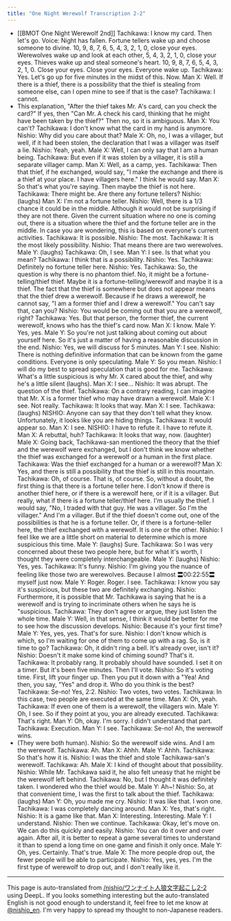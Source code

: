 ```yaml
---
title: "One Night Werewolf Transcription 2-2"
---
```


- [[BMOT One Night Werewolf 2nd]]
Tachikawa: I know my card. Then let's go.
Voice: Night has fallen. Fortune tellers wake up and choose someone to divine. 10, 9, 8, 7, 6, 5, 4, 3, 2, 1, 0, close your eyes. Werewolves wake up and look at each other, 5, 4, 3, 2, 1, 0, close your eyes. Thieves wake up and steal someone's heart. 10, 9, 8, 7, 6, 5, 4, 3, 2, 1, 0. Close your eyes. Close your eyes. Everyone wake up.
Tachikawa: Yes. Let's go up for five minutes in the midst of this. Now.
Man X: Well. If there is a thief, there is a possibility that the thief is stealing from someone else, can I open mine to see if that is the case?
Tachikawa: I cannot.
- This explanation, "After the thief takes Mr. A's card, can you check the card?" If yes, then "Can Mr. A check his card, thinking that he might have been taken by the thief?" Then no, so it is ambiguous.
Man X: You can't?
Tachikawa: I don't know what the card in my hand is anymore.
Nishio: Why did you care about that?
Male X: Oh, no, I was a villager, but well, if it had been stolen, the declaration that I was a villager was itself a lie.
Nishio: Yeah, yeah.
Male X: Well, I can only say that I am a human being.
Tachikawa: But even if it was stolen by a villager, it is still a separate villager camp.
Man X: Well, as a camp, yes.
Tachikawa: Then that thief, if he exchanged, would say, "I make the exchange and there is a thief at your place. I have villagers here." I think he would say.
Man X: So that's what you're saying. Then maybe the thief is not here.
Tachikawa: There might be. Are there any fortune tellers?
Nishio: (laughs)
Man X: I'm not a fortune teller.
Nishio: Well, there is a 1/3 chance it could be in the middle. Although it would not be surprising if they are not there. Given the current situation where no one is coming out, there is a situation where the thief and the fortune teller are in the middle. In case you are wondering, this is based on everyone's current activities.
Tachikawa: It is possible.
Nishio: The most.
Tachikawa: It is the most likely possibility.
Nishio: That means there are two werewolves.
Male Y: (laughs)
Tachikawa: Oh, I see.
Man Y: I see. Is that what you mean?
Tachikawa: I think that is a possibility.
Nishio: Yes.
Tachikawa: Definitely no fortune teller here.
Nishio: Yes.
Tachikawa: So, the question is why there is no phantom thief. No, it might be a fortune-telling/thief thief. Maybe it is a fortune-telling/werewolf and maybe it is a thief. The fact that the thief is somewhere but does not appear means that the thief drew a werewolf. Because if he draws a werewolf, he cannot say, "I am a former thief and I drew a werewolf." You can't say that, can you?
Nishio: You would be coming out that you are a werewolf, right?
Tachikawa: Yes. But that person, the former thief, the current werewolf, knows who has the thief's card now.
Man X: I know.
Male Y: Yes, yes.
Male Y: So you're not just talking about coming out about yourself here. So it's just a matter of having a reasonable discussion in the end.
Nishio: Yes, we will discuss for 5 minutes.
Man Y: I see.
Nishio: There is nothing definitive information that can be known from the game conditions. Everyone is only speculating.
Male Y: So you mean.
Nishio: I will do my best to spread speculation that is good for me.
Tachikawa: What's a little suspicious is why Mr. X cared about the thief, and why he's a little silent (laughs).
Man X: I see...
Nishio: It was abrupt. The question of the thief.
Tachikawa: On a contrary reading, I can imagine that Mr. X is a former thief who may have drawn a werewolf.
Male X: I see. Not really.
Tachikawa: It looks that way.
Man X: I see.
Tachikawa: (laughs)
NISHIO: Anyone can say that they don't tell what they know. Unfortunately, it looks like you are hiding things.
Tachikawa: It would appear so.
Man X: I see.
NISHIO: I have to refute it. I have to refute it.
Man X: A rebuttal, huh?
Tachikawa: It looks that way, now. (laughter)
Male X: Going back, Tachikawa-san mentioned the theory that the thief and the werewolf were exchanged, but I don't think we know whether the thief was exchanged for a werewolf or a human in the first place.
Tachikawa: Was the thief exchanged for a human or a werewolf?
Man X: Yes, and there is still a possibility that the thief is still in this mountain.
Tachikawa: Oh, of course. That is, of course. So, without a doubt, the first thing is that there is a fortune teller here. I don't know if there is another thief here, or if there is a werewolf here, or if it is a villager. But really, what if there is a fortune teller/thief here. I'm usually the thief. I would say, "No, I traded with that guy. He was a villager. So I'm the villager." And I'm a villager. But if the thief doesn't come out, one of the possibilities is that he is a fortune teller. Or, if there is a fortune-teller here, the thief exchanged with a werewolf. It is one or the other.
Nishio: I feel like we are a little short on material to determine which is more suspicious this time.
Male Y: (laughs) Sure.
Tachikawa: So I was very concerned about these two people here, but for what it's worth, I thought they were completely interchangeable.
Male Y: (laughs)
Nishio: Yes, yes.
Tachikawa: It's funny.
Nishio: I'm giving you the nuance of feeling like those two are werewolves. Because I almost 〓00:22:55〓 myself just now.
Male Y: Roger. Roger. I see.
Tachikawa: I know you say it's suspicious, but these two are definitely exchanging.
Nishio: Furthermore, it is possible that Mr. Tachikawa is saying that he is a werewolf and is trying to incriminate others when he says he is "suspicious.
Tachikawa: They don't agree or argue, they just listen the whole time.
Male Y: Well, in that sense, I think it would be better for me to see how the discussion develops.
Nishio: Because it's your first time?
Male Y: Yes, yes, yes. That's for sure.
Nishio: I don't know which is which, so I'm waiting for one of them to come up with a rag. So, is it time to go?
Tachikawa: Oh, it didn't ring a bell. It's already over, isn't it?
Nishio: Doesn't it make some kind of chiming sound? That's it.
Tachikawa: It probably rang. It probably should have sounded. I set it on a timer. But it's been five minutes. Then I'll vote.
Nishio: So it's voting time. First, lift your finger up. Then you put it down with a "Yea! And then, you say, "Yes" and drop it. Who do you think is the best?
Tachikawa: Se-no! Yes, 2:2.
Nishio: Two votes, two votes.
Tachikawa: In this case, two people are executed at the same time.
Man X: Oh, yeah.
Tachikawa: If even one of them is a werewolf, the villagers win.
Male Y: Oh, I see. So if they point at you, you are already executed.
Tachikawa: That's right.
Man Y: Oh, okay. I'm sorry. I didn't understand that part.
Tachikawa: Execution.
Man Y: I see.
Tachikawa: Se-no! Ah, the werewolf wins.
- (They were both human).
Nishio: So the werewolf side wins. And I am the werewolf.
Tachikawa: Ah.
Man X: Ahhh.
Male Y: Ahhh.
Tachikawa: So that's how it is.
Nishio: I was the thief and stole Tachikawa-san's werewolf.
Tachikawa: Ah.
Male X: I kind of thought about that possibility.
Nishio: While Mr. Tachikawa said it, he also felt uneasy that he might be the werewolf left behind.
Tachikawa: No, but I thought it was definitely taken. I wondered who the thief would be.
Male Y: Ah~!
Nishio: So, at that convenient time, I was the first to talk about the thief.
Tachikawa: (laughs)
Man Y: Oh, you made me cry.
Nishio: It was like that. I won one.
Tachikawa: I was completely dancing around.
Man X: Yes, that's right.
Nishio: It is a game like that.
Man X: Interesting. Interesting.
Male Y: I understand.
Nishio: Then we continue.
Tachikawa: Okay, let's move on. We can do this quickly and easily.
Nishio: You can do it over and over again. After all, it is better to repeat a game several times to understand it than to spend a long time on one game and finish it only once.
Male Y: Oh, yes. Certainly. That's true.
Male X: The more people drop out, the fewer people will be able to participate.
Nishio: Yes, yes, yes. I'm the first type of werewolf to drop out, and I don't really like it.
---
This page is auto-translated from [/nishio/ワンナイト人狼文字起こし2-2](https://scrapbox.io/nishio/ワンナイト人狼文字起こし2-2) using DeepL. If you looks something interesting but the auto-translated English is not good enough to understand it, feel free to let me know at [@nishio_en](https://twitter.com/nishio_en). I'm very happy to spread my thought to non-Japanese readers.